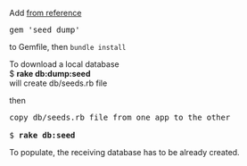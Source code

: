 Add [from reference](https://github.com/rroblak/seed_dump)
<pre>
gem 'seed_dump'
</pre>
to Gemfile, then `bundle install`

To download a local database   
$ <b>rake db:dump:seed</b>   
will create db/seeds.rb file

then  
<pre>
copy db/seeds.rb file from one app to the other  

$ <b>rake db:seed</b>
</pre>
To populate, the receiving database has to be already created.
